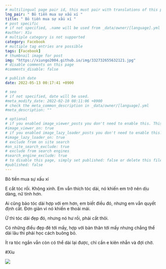 ```yaml
---
# multilingual page pair id, this must pair with translations of this page. (This name must be unique)
lng_pair: " Bỏ tiền mua sự xấu xí "
title: " Bỏ tiền mua sự xấu xí "
# post specific
# if not specified, .name will be used from _data/owner/[language].yml
#author: Xíu
# multiple category is not supported
category: Facebook
# multiple tag entries are possible
tags: [Facebook]
# thumbnail image for post
img: "https://xiungo2004.github.io/img/332732655632121.jpg"
# disable comments on this page
#comments_disable: false

# publish date
date: 2022-05-13 00:17:41 +0900

# seo
# if not specified, date will be used.
#meta_modify_date: 2022-02-10 08:11:06 +0900
# check the meta_common_description in _data/owner/[language].yml
#meta_description: ""

# optional
# if you enabled image_viewer_posts you don't need to enable this. This is only if image_viewer_posts = false
#image_viewer_on: true
# if you enabled image_lazy_loader_posts you don't need to enable this. This is only if image_lazy_loader_posts = false
#image_lazy_loader_on: true
# exclude from on site search
#on_site_search_exclude: true
# exclude from search engines
#search_engine_exclude: true
# to disable this page, simply set published: false or delete this file
#published: false
---
```


<!-- outline-start -->

Bỏ tiền mua sự xấu xí

E cắt tóc rồi. Không xinh. Em vẫn thích tóc dài, nó khiến em trở nên dịu dàng, nữ tính hơn.

Ai cũng bảo tóc dài hợp với em hơn, em biết điều đó, nhưng em vẫn quyết định cắt. Đơn giản vì nó khiến e thoải mái.

Ừ thì tóc dài đẹp đó, nhưng nó hư rồi, phải cắt thôi.

Có những điều đẹp đẽ tới mấy, hợp với bản thân tới mấy nhưng chẳng thể dài lâu thì phải học cách buông bỏ.

Ít ra tóc ngắn vẫn còn có thể dài lại được, chỉ cần e kiên nhẫn và đợi chờ.

#Xíu

<!-- outline-end -->

<img src= "https://xiungo2004.github.io/img/332732655632121.jpg">